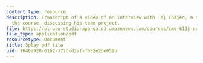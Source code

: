 ```yaml
---
content_type: resource
description: Transcript of a video of an interview with Tej Chajed, a student from
  the course, discussing his team project.
file: https://ol-ocw-studio-app-qa.s3.amazonaws.com/courses/cms-611j-creating-video-games-fall-2014/1646a9286162377dd3aff652e2de659b_bgMZSJ2rfNc.pdf
file_type: application/pdf
resourcetype: Document
title: 3play pdf file
uid: 1646a928-6162-377d-d3af-f652e2de659b
---
```

